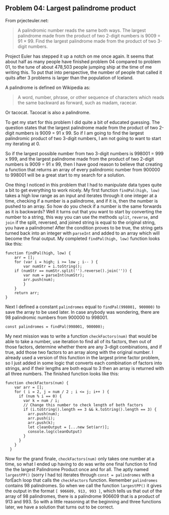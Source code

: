 ## Problem 04: Largest palindrome product
From prjecteuler.net:
> A palindromic number reads the same both ways. The largest palindrome made from the product of two 2-digit numbers is 9009 = 91 × 99. Find the largest palindrome made from the product of two 3-digit numbers.

Project Euler has stepped it up a notch on me once again. It seems that about half as many people have finished problem 04 compared to problem 01, to the tune of about 478,503 people jumping ship at the time of me writing this. To put that into perspective, the number of people that called it quits after 3 problems is larger than the population of Iceland.

A palindrome is defined on Wikipedia as: 
> A word, number, phrase, or other sequence of characters which reads the same backward as forward, such as madam, racecar.

Or tacocat. Tacocat is also a palindrome. 

To get my start for this problem I did quite a bit of educated guessing. The question states that the largest palindrome made from the product of two 2-digit numbers is 9009 = 91 x 99. So if I am going to find the largest palindromic product of two 3-digit numbers, I am not going to want to start my iterating at 0. 

So if the largest possible number from two 3-digit numbers is 998001 = 999 x 999, and the largest palindrome made from the product of two 2-digit numbers is 9009 = 91 x 99, then I have good reason to believe that creating a function that returns an array of every palindromic number from 900000 to 998001 will be a great start to my search for a solution.  

One thing I noticed in this problem that I had to manipulate data types quite a bit to get everything to work nicely. My first function `findPal(high, low)` takes a high low range as an input and iterates through it one integer at a time, checking if a number is a palindrome, and if it is, then the number is pushed to an array. So how do you check if a number is the same forwards as it is backwards? Well it turns out that you want to start by converting the number to a string, this way you can use the methods `split`, `reverse`, and `join` if the split, reversed, and joined string is equal to the original string, you have a palindrome! After the condition proves to be true, the string gets turned back into an integer with `parseInt` and added to an array which will become the final output. My completed `findPal(high, low)` function looks like this: 
```
function findPal(high, low) {
    arr = [];
    for (var i = high; i >= low ; i-- ) {
        var numStr = i.toString();
    if (numStr == numStr.split('').reverse().join('')) {
        var num = parseInt(numStr);
        arr.push(num);
        } 
    }
    return arr;
}
```
Next I defined a constant `palindromes` equal to `findPal(998001, 900000)` to save the array to be used later. In case anybody was wondering, there are 98 palindromic numbers from 900000 to 998001.
```
const palindromes = findPal(998001, 900000);
```
My next mission was to write a function `checkFactors(num)`  that would be able to take a number, use iteration to find all of its factors, then out of those factors, determine whether there are any 3-digit combinations, and if true, add those two factors to an array along with the original number. I already used a version of this function in the largest prime factor problem, so I just added in some logic that converts each combination of factors into strings, and if their lengths are both equal to 3 then an array is returned with all three numbers. The finished function looks like this: 
```
function checkFactors(num) {
    var arr = [];
    for ( i = 2, j = num / 2 ; i <= j; i++ ) {
      if (num % i == 0) {
        var k = num / i;
        // Change this number to check length of both factors
        if (i.toString().length == 3 && k.toString().length == 3) {
          arr.push(num);
          arr.push(i);
          arr.push(k);
          let cleanOutput = [...new Set(arr)];
          console.log(cleanOutput)
        } 
      }
    }
  }
```
Now for the grand finale, `checkFactors(num)` only takes one number at a time, so what I ended up having to do was write one final function to find the the largest Palindrome Product once and for all. The aptly named `largestPP()` (sorry I had to) iterates through `const = palindromes` with a forEach loop that calls the `checkFactors` function. Remember `palindromes` contains 98 palindromes. So when we call the function `largestPP()` it gives the output in the format `[ 906609, 913, 993 ]`, which tells us that out of the array of 98 palindromes, there is a palindrome 906609 that is a product of 913 and 993. So with a little reasoning at the beginning and three functions later, we have a solution that turns out to be correct.